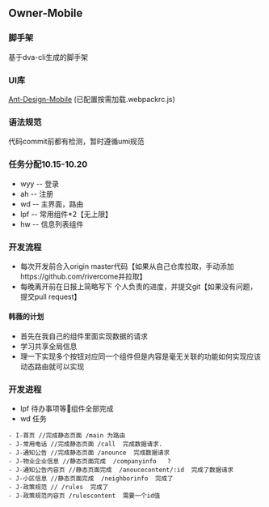 ## Owner-Mobile

### 脚手架
基于dva-cli生成的脚手架

### UI库
[Ant-Design-Mobile](https://mobile.ant.design/docs/react/introduce-cn) (已配置按需加载.webpackrc.js)


### 语法规范
代码commit前都有检测，暂时遵循umi规范

### 任务分配10.15-10.20
+ wyy -- 登录
+ ah  -- 注册
+ wd  -- 主界面，路由
+ lpf -- 常用组件*2【无上限】
+ hw  --  信息列表组件

### 开发流程
+ 每次开发前合入origin master代码【如果从自己仓库拉取，手动添加https://github.com/rivercome并拉取】
+ 每晚离开前在日报上简略写下 个人负责的进度，并提交git【如果没有问题，提交pull request】
#### 韩薇的计划
- 首先在我自己的组件里面实现数据的请求
- 学习共享全局信息
- 理一下实现多个按钮对应同一个组件但是内容是毫无关联的功能如何实现应该动态路由就可以实现
### 开发进程 
- lpf 
待办事项等组件全部完成
- wd
任务
``` 
- I-首页 //完成静态页面 /main 为路由
- J-常用电话 //完成静态页面 /call  完成数据请求.
- J-通知公告 //完成静态页面 /anounce  完成数据请求
- J-物业企业信息 //静态页面完成  /companyinfo   ?
- J-通知公告内容页 //静态页面完成  /anoucecontent/:id  完成了数据请求
- J-小区信息 //静态页面完成  /neighborinfo  完成了
- J-政策规范 // /rules  完成了
- J-政策规范内容页 /rulescontent  需要一个id值
```